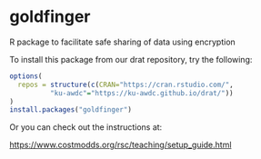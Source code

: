 # goldfinger

R package to facilitate safe sharing of data using encryption

To install this package from our drat repository, try the following:

```r
options(
  repos = structure(c(CRAN="https://cran.rstudio.com/",
          "ku-awdc"="https://ku-awdc.github.io/drat/"))
)
install.packages("goldfinger")
```

Or you can check out the instructions at:

https://www.costmodds.org/rsc/teaching/setup_guide.html

